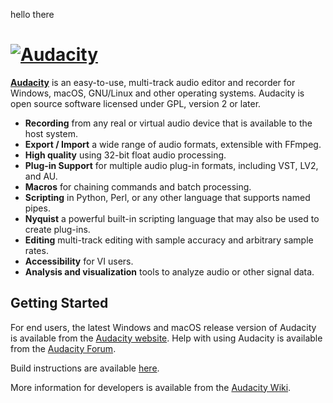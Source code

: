 hello there

[![Audacity](https://forum.audacityteam.org/styles/prosilver/theme/images/Audacity-logo_75px_trans_forum.png)](https://www.audacityteam.org) 
=========================

[**Audacity**](https://www.audacityteam.org) is an easy-to-use, multi-track audio editor and recorder for Windows, macOS, GNU/Linux and other operating systems. Audacity is open source software licensed under GPL, version 2 or later.

- **Recording** from any real or virtual audio device that is available to the host system.
- **Export / Import** a wide range of audio formats, extensible with FFmpeg.
- **High quality** using 32-bit float audio processing.
- **Plug-in Support** for multiple audio plug-in formats, including VST, LV2, and AU.
- **Macros** for chaining commands and batch processing.
- **Scripting** in Python, Perl, or any other language that supports named pipes.
- **Nyquist** a powerful built-in scripting language that may also be used to create plug-ins.
- **Editing** multi-track editing with sample accuracy and arbitrary sample rates.
- **Accessibility** for VI users.
- **Analysis and visualization** tools to analyze audio or other signal data.

## Getting Started

For end users, the latest Windows and macOS release version of Audacity is available from the [Audacity website](https://www.audacityteam.org/download/).
Help with using Audacity is available from the [Audacity Forum](https://forum.audacityteam.org/).

Build instructions are available [here](BUILDING.md).

More information for developers is available from the [Audacity Wiki](https://wiki.audacityteam.org/wiki/For_Developers).
